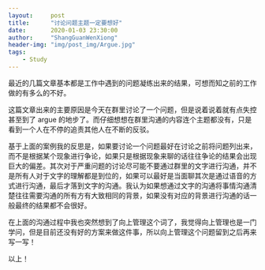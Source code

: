 ```yaml
---
layout:     post
title:      "讨论问题主题一定要想好"
date:       2020-01-03 23:30:00
author:     "ShangGuanWenXiong"
header-img: "img/post_img/Argue.jpg"
tags:
    - Study
---
```


最近的几篇文章基本都是工作中遇到的问题凝练出来的结果，可想而知之前的工作做的有多么的不好。

这篇文章出来的主要原因是今天在群里讨论了一个问题，但是说着说着就有点失控甚至到了 argue  的地步了。而仔细想想在群里沟通的内容连个主题都没有，只是看到一个人在不停的追责其他人在不断的反驳。

基于上面的案例我的反思是，如果要讨论一个问题最好在讨论之前将问题列出来，而不是根据某个现象进行争论，如果只是根据现象来聊的话往往争论的结果会出现巨大的偏差。其次对于严重问题的讨论尽可能不要通过群里的文字进行沟通，并不是所有人对于文字的理解都是到位的，如果可以最好是当面聊其次是通过语音的方式进行沟通，最后才落到文字的沟通。我认为如果想通过文字的沟通将事情沟通清楚往往需要沟通的所有方有大致相同的背景，如果没有对应的背景进行沟通的话一般最终的结果都不会很好。

在上面的沟通过程中我也突然想到了向上管理这个词了，我觉得向上管理也是一门学问，但是目前还没有好的方案来做这件事，所以向上管理这个问题留到之后再来写一写！

以上！
